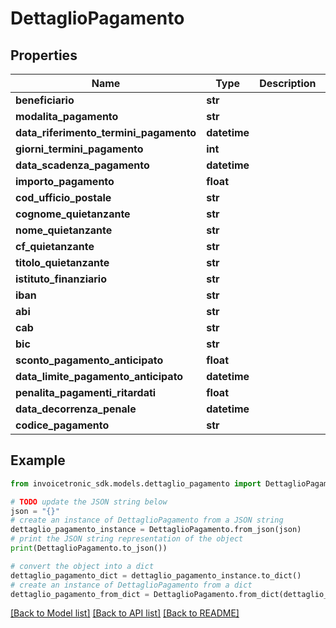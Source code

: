 # DettaglioPagamento


## Properties

Name | Type | Description | Notes
------------ | ------------- | ------------- | -------------
**beneficiario** | **str** |  | [optional] 
**modalita_pagamento** | **str** |  | [optional] 
**data_riferimento_termini_pagamento** | **datetime** |  | [optional] 
**giorni_termini_pagamento** | **int** |  | [optional] 
**data_scadenza_pagamento** | **datetime** |  | [optional] 
**importo_pagamento** | **float** |  | [optional] 
**cod_ufficio_postale** | **str** |  | [optional] 
**cognome_quietanzante** | **str** |  | [optional] 
**nome_quietanzante** | **str** |  | [optional] 
**cf_quietanzante** | **str** |  | [optional] 
**titolo_quietanzante** | **str** |  | [optional] 
**istituto_finanziario** | **str** |  | [optional] 
**iban** | **str** |  | [optional] 
**abi** | **str** |  | [optional] 
**cab** | **str** |  | [optional] 
**bic** | **str** |  | [optional] 
**sconto_pagamento_anticipato** | **float** |  | [optional] 
**data_limite_pagamento_anticipato** | **datetime** |  | [optional] 
**penalita_pagamenti_ritardati** | **float** |  | [optional] 
**data_decorrenza_penale** | **datetime** |  | [optional] 
**codice_pagamento** | **str** |  | [optional] 

## Example

```python
from invoicetronic_sdk.models.dettaglio_pagamento import DettaglioPagamento

# TODO update the JSON string below
json = "{}"
# create an instance of DettaglioPagamento from a JSON string
dettaglio_pagamento_instance = DettaglioPagamento.from_json(json)
# print the JSON string representation of the object
print(DettaglioPagamento.to_json())

# convert the object into a dict
dettaglio_pagamento_dict = dettaglio_pagamento_instance.to_dict()
# create an instance of DettaglioPagamento from a dict
dettaglio_pagamento_from_dict = DettaglioPagamento.from_dict(dettaglio_pagamento_dict)
```
[[Back to Model list]](../README.md#documentation-for-models) [[Back to API list]](../README.md#documentation-for-api-endpoints) [[Back to README]](../README.md)



